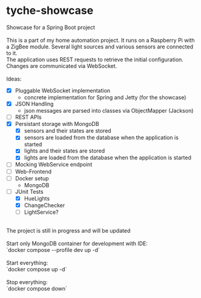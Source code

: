 # tyche-showcase
Showcase for a Spring Boot project<br />
<br />
This is a part of my home automation project. It runs on a Raspberry Pi with a ZigBee module. Several light sources and various sensors are connected to it.<br />
The application uses REST requests to retrieve the initial configuration. Changes are communicated via WebSocket.<br />
<br />
Ideas:<br />
* [x] Pluggable WebSocket implementation
  - concrete implementation for Spring and Jetty (for the showcase)
* [x] JSON Handling
  - json messages are parsed into classes via ObjectMapper (Jackson)
* [ ] REST APIs
* [x] Persistant storage with MongoDB
  - [x] sensors and their states are stored
  - [x] sensors are loaded from the database when the application is started
  - [x] lights and their states are stored
  - [x] lights are loaded from the database when the application is started
* [ ] Mocking WebService endpoint
* [ ] Web-Frontend
* [ ] Docker setup
  - MongoDB
* [ ] JUnit Tests
  - [x] HueLights
  - [x] ChangeChecker
  - [ ] LightService?

<br />
The project is still in progress and will be updated<br />
<br />
Start only MongoDB container for development with IDE:<br />
`docker compose --profile dev up -d`<br />
<br />
Start everything:<br /> 
`docker compose up -d`<br />
<br />
Stop everything:<br />
`docker compose down`
